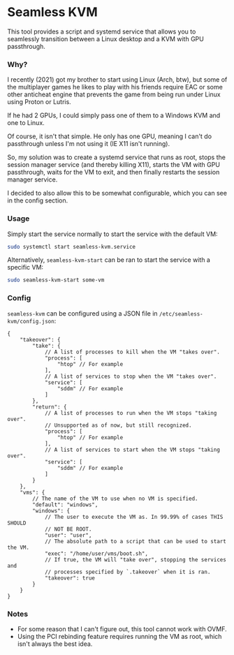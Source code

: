 # Seamless KVM

This tool provides a script and systemd service that allows you to seamlessly
transition between a Linux desktop and a KVM with GPU passthrough.

### Why?

I recently (2021) got my brother to start using Linux (Arch, btw), but
some of the multiplayer games he likes to play with his friends require EAC or 
some other anticheat engine that prevents the game from being run under Linux
using Proton or Lutris.

If he had 2 GPUs, I could simply pass one of them to a Windows KVM and one to
Linux.

Of course, it isn't that simple. He only has one GPU, meaning I can't do
passthrough unless I'm not using it (IE X11 isn't running).

So, my solution was to create a systemd service that runs as root, stops
the session manager service (and thereby killing X11), starts the VM with GPU
passthrough, waits for the VM to exit, and then finally restarts the session
manager service.

I decided to also allow this to be somewhat configurable, which you can see in 
the config section.

### Usage

Simply start the service normally to start the service with the default VM:

```sh
sudo systemctl start seamless-kvm.service
```

Alternatively, `seamless-kvm-start` can be ran to start the service with a
specific VM:

```sh
sudo seamless-kvm-start some-vm
```

### Config

`seamless-kvm` can be configured using a JSON file in
`/etc/seamless-kvm/config.json`:

```jsonc
{
    "takeover": {
        "take": {
            // A list of processes to kill when the VM "takes over".
            "process": [
                "htop" // For example
            ],
            // A list of services to stop when the VM "takes over".
            "service": [
                "sddm" // For example
            ]
        },
        "return": {
            // A list of processes to run when the VM stops "taking over".
            // Unsupported as of now, but still recognized.
            "process": [
                "htop" // For example
            ],
            // A list of services to start when the VM stops "taking over".
            "service": [
                "sddm" // For example
            ]
        }
    },
    "vms": {
        // The name of the VM to use when no VM is specified.
        "default": "windows",
        "windows": {
            // The user to execute the VM as. In 99.99% of cases THIS SHOULD
            // NOT BE ROOT.
            "user": "user",
            // The absolute path to a script that can be used to start the VM.
            "exec": "/home/user/vms/boot.sh",
            // If true, the VM will "take over", stopping the services and
            // processes specified by `.takeover` when it is ran.
            "takeover": true
        }
    }
}
```

### Notes

 - For some reason that I can't figure out, this tool cannot work with OVMF.
 - Using the PCI rebinding feature requires running the VM as root, which isn't
   always the best idea.
